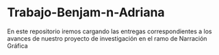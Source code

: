 # Trabajo-Benjam-n-Adriana
En este repositorio iremos cargando las entregas correspondientes a los avances de nuestro proyecto de investigación en el ramo de Narración Gráfica 
